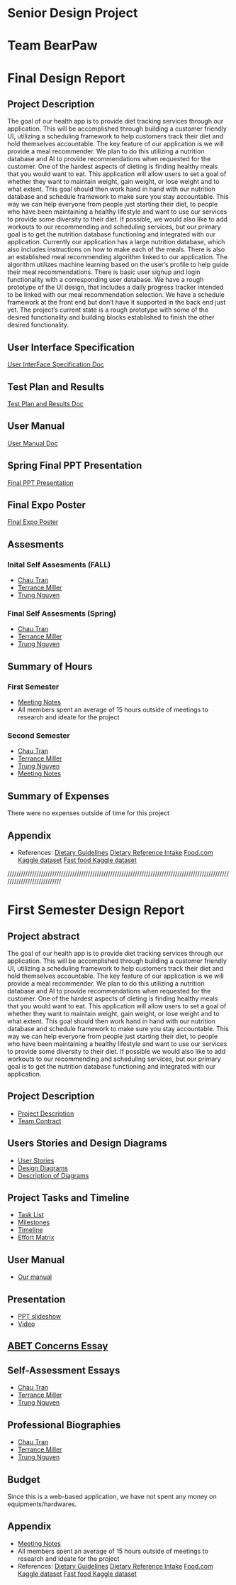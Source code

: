# Senior Design Project
# Team BearPaw
# Final Design Report

## Project Description
The goal of our health app is to provide diet tracking services through our application. This will be accomplished through building a customer friendly UI, utilizing a scheduling framework to help customers track their diet and hold themselves accountable. The key feature of our application is we will provide a meal recommender. We plan to do this utilizing a nutrition database and AI to provide recommendations when requested for the customer. One of the hardest aspects of dieting is finding healthy meals that you would want to eat. This application will allow users to set a goal of whether they want to maintain weight, gain weight, or lose weight and to what extent. This goal should then work hand in hand with our nutrition database and schedule framework to make sure you stay accountable. This way we can help everyone from people just starting their diet, to people who have been maintaining a healthy lifestyle and want to use our services to provide some diversity to their diet. If possible, we would also like to add workouts to our recommending and scheduling services, but our primary goal is to get the nutrition database functioning and integrated with our application. Currently our application has a large nutrition database, which also includes instructions on how to make each of the meals. There is also an established meal recommending algorithm linked to our application. The algorithm utilizes machine learning based on the user’s profile to help guide their meal recommendations. There is basic user signup and login functionality with a corresponding user database. We have a rough prototype of the UI design, that includes a daily progress tracker intended to be linked with our meal recommendation selection. We have a schedule framework at the front end but don’t have it supported in the back end just yet. The project’s current state is a rough prototype with some of the desired functionality and building blocks established to finish the other desired functionality. 

## User Interface Specification
[User InterFace Specification Doc]()

## Test Plan and Results
[Test Plan and Results Doc]()

## User Manual
[User Manual Doc]()

## Spring Final PPT Presentation
[Final PPT Presentation]()

## Final Expo Poster
[Final Expo Poster]()

## Assesments
### Inital Self Assesments (FALL)
* [Chau Tran](https://github.com/tmiller649/Senior_Design_TeamBearPaw/blob/master/essays/tranc2_capstone_assessment.pdf)
* [Terrance Miller](https://github.com/tmiller649/Senior_Design_TeamBearPaw/blob/master/essays/Individual_Capstone_Assessment_Terrancemiller.pdf)
* [Trung Nguyen](https://github.com/tmiller649/Senior_Design_TeamBearPaw/blob/master/essays/Trung%20Nguyen_Individual%20Capstone%20Assessment.pdf)
### Final Self Assesments (Spring)
* [Chau Tran]()
* [Terrance Miller]()
* [Trung Nguyen]()

## Summary of Hours
### First Semester
* [Meeting Notes](https://github.com/tmiller649/Senior_Design_TeamBearPaw/blob/master/essays/Team%20BearPaw%20Meeting%20Notes.pdf)
* All members spent an average of 15 hours outside of meetings to research and ideate for the project
### Second Semester
* [Chau Tran]()
* [Terrance Miller]()
* [Trung Nguyen]()
* [Meeting Notes]()

## Summary of Expenses
There were no expenses outside of time for this project

## Appendix
* References:
[Dietary Guidelines](https://www.dietaryguidelines.gov/sites/default/files/2021-03/Dietary_Guidelines_for_Americans-2020-2025.pdf)
[Dietary Reference Intake](https://nap.nationalacademies.org/read/11537)
[Food.com Kaggle dataset](https://www.kaggle.com/datasets/irkaal/foodcom-recipes-and-reviews)
[Fast food Kaggle dataset](https://www.kaggle.com/datasets/ulrikthygepedersen/fastfood-nutrition)


///////////////////////////////////////////////////////////////////////////////////////////////////////////////////////////
# First Semester Design Report
## Project abstract
The goal of our health app is to provide diet tracking services through our application. This will be accomplished through building a customer friendly UI, utilizing a scheduling framework to help customers track their diet and hold themselves accountable. The key feature of our application is we will provide a meal recommender. We plan to do this utilizing a nutrition database and AI to provide recommendations when requested for the customer. One of the hardest aspects of dieting is finding healthy meals that you would want to eat. This application will allow users to set a goal of whether they want to maintain weight, gain weight, or lose weight and to what extent. This goal should then work hand in hand with our nutrition database and schedule framework to make sure you stay accountable. This way we can help everyone from people just starting their diet, to people who have been maintaining a healthy lifestyle and want to use our services to provide some diversity to their diet. If possible we would also like to add workouts to our recommending and scheduling services, but our primary goal is to get the nutrition database functioning and integrated with our application.

## Project Description 
* [Project Description](https://github.com/Tmiller649/Senior_Design_TeamBearPaw/blob/master/project_description.md)
* [Team Contract](https://github.com/Tmiller649/Senior_Design_TeamBearPaw/blob/master/essays/Team%20Contract.pdf)

## Users Stories and Design Diagrams
* [User Stories](https://github.com/Tmiller649/Senior_Design_TeamBearPaw/blob/master/user_stories.md)
* [Design Diagrams](https://github.com/tmiller649/Senior_Design_TeamBearPaw/blob/master/design/design_diagrams.jpg)
* [Description of Diagrams](https://github.com/tmiller649/Senior_Design_TeamBearPaw/blob/master/design/design_descriptions.md)

## Project Tasks and Timeline
* [Task List](https://github.com/tmiller649/Senior_Design_TeamBearPaw/blob/master/Tasklist.md)
* [Milestones](https://github.com/tmiller649/Senior_Design_TeamBearPaw/blob/master/milestones.md)
* [Timeline](https://github.com/tmiller649/Senior_Design_TeamBearPaw/blob/master/timeline.md)
* [Effort Matrix](https://github.com/tmiller649/Senior_Design_TeamBearPaw/blob/master/Effort%20Matrix%20(1).xlsx)

## User Manual
* [Our manual](https://github.com/tmiller649/Senior_Design_TeamBearPaw/blob/master/user_manual/User%20manual.pdf)

## Presentation
* [PPT slideshow](https://docs.google.com/presentation/d/1z2yc3cS5Vx41gh7NpVhYIscbU1QC7fwbWy0-HC4Q4Hc/edit#slide=id.g291a16140f6_0_82)
* [Video](https://www.youtube.com/watch?v=zKyxEOJSPiQ) 

## [ABET Concerns Essay](https://github.com/tmiller649/Senior_Design_TeamBearPaw/blob/master/essays/Constraints_Essay.docx)

## Self-Assessment Essays
* [Chau Tran](https://github.com/tmiller649/Senior_Design_TeamBearPaw/blob/master/essays/tranc2_capstone_assessment.pdf)
* [Terrance Miller](https://github.com/tmiller649/Senior_Design_TeamBearPaw/blob/master/essays/Individual_Capstone_Assessment_Terrancemiller.pdf)
* [Trung Nguyen](https://github.com/tmiller649/Senior_Design_TeamBearPaw/blob/master/essays/Trung%20Nguyen_Individual%20Capstone%20Assessment.pdf)

## Professional Biographies
* [Chau Tran](https://github.com/tmiller649/Senior_Design_TeamBearPaw/blob/master/members_description/chau_tran.md)
* [Terrance Miller](https://github.com/tmiller649/Senior_Design_TeamBearPaw/blob/master/members_description/Terrance_Miller.md)
* [Trung Nguyen](https://github.com/tmiller649/Senior_Design_TeamBearPaw/blob/master/members_description/trung_nguyen.md)

## Budget
Since this is a web-based application, we have not spent any money on equipments/hardwares.
## Appendix
* [Meeting Notes](https://github.com/tmiller649/Senior_Design_TeamBearPaw/blob/master/essays/Team%20BearPaw%20Meeting%20Notes.pdf)
* All members spent an average of 15 hours outside of meetings to research and ideate for the project
* References:
[Dietary Guidelines](https://www.dietaryguidelines.gov/sites/default/files/2021-03/Dietary_Guidelines_for_Americans-2020-2025.pdf)
[Dietary Reference Intake](https://nap.nationalacademies.org/read/11537)
[Food.com Kaggle dataset](https://www.kaggle.com/datasets/irkaal/foodcom-recipes-and-reviews)
[Fast food Kaggle dataset](https://www.kaggle.com/datasets/ulrikthygepedersen/fastfood-nutrition)
